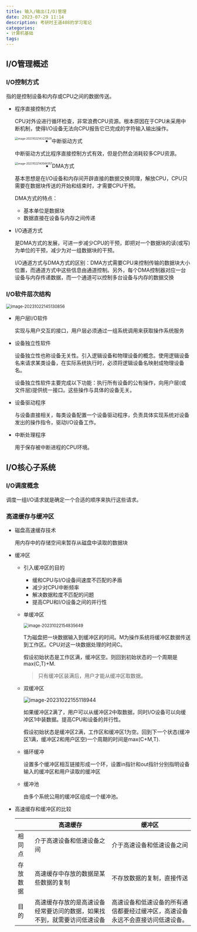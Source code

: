 ```yaml
---
title: 输入/输出(I/O)管理
date: 2023-07-29 11:14 
description: 考研时王道408的学习笔记
categories:
- 计算机基础
tags:
---
```

<head>
  <meta name="referrer" content="no-referrer" />
</head>




## I/O管理概述

### I/O控制方式

指的是控制设备和内存或CPU之间的数据传送。

- 程序直接控制方式

  CPU对外设进行循环检查，非常浪费CPU资源。根本原因在于CPU未采用中断机制，使得I/O设备无法向CPU报告它已完成的字符输入输出操作。

  <img src="https://gitee.com/Marches7/piture-bed/raw/master/img/image-20231022143231509.png" alt="image-20231022143231509" style="zoom: 50%;float:left" />

- 中断驱动方式

  中断驱动方式比程序直接控制方式有效，但是仍然会消耗较多CPU资源。

  <img src="https://gitee.com/Marches7/piture-bed/raw/master/img/image-20231022143544357.png" alt="image-20231022143544357" style="zoom:50%;float:left" />

- DMA方式

  基本思想是在I/O设备和内存间开辟直接的数据交换同理，解放CPU，CPU只需要在数据块传送的开始和结束时，才需要CPU干预。

  DMA方式的特点：

  - 基本单位是数据块
  - 数据直接在设备与内存之间传递

- I/O通道方式

  是DMA方式的发展，可进一步减少CPU的干预，即把对一个数据块的读(或写)为单位的干预，减少为对一组数据块的干预。

  I/O通道方式与DMA方式的区别：DMA方式需要CPU来控制传输的数据块大小位置，而通道方式中这些信息由通道控制。另外，每个DMA控制器对应一台设备与内存传递数据，而一个通道可以控制多台设备与内存的数据交换

### I/O软件层次结构

<img src="https://gitee.com/Marches7/piture-bed/raw/master/img/image-20231022145130856.png" alt="image-20231022145130856" style="zoom:80%;" />

- 用户层I/O软件

  实现与用户交互的接口，用户层必须通过一组系统调用来获取操作系统服务

- 设备独立性软件

  设备独立性也称设备无关性。引入逻辑设备和物理设备的概念。使用逻辑设备名来请求某类设备，在实际系统执行时，必须将逻辑设备名映射成物理设备名。

  设备独立性软件主要完成以下功能：执行所有设备的公有操作，向用户层(或文件层)提供统一接口。这些操作与具体的设备无关。

- 设备驱动程序

  与设备直接相关，每类设备配置一个设备驱动程序，负责具体实现系统对设备发出的操作指令，驱动I/O设备工作。

- 中断处理程序

  用于保存被中断进程的CPU环境。

## I/O核心子系统

### I/O调度概念

调度一组I/O请求就是确定一个合适的顺序来执行这些请求。

### 高速缓存与缓冲区

- 磁盘高速缓存技术

  用内存中的存储空间来暂存从磁盘中读取的数据块

- 缓冲区

  - 引入缓冲区的目的

    - 缓和CPU与I/O设备间速度不匹配的矛盾
    - 减少对CPU中断频率
    - 解决数据粒度不匹配的问题
    - 提高CPU和I/O设备之间的并行性

  - 单缓冲区

    <img src="https://gitee.com/Marches7/piture-bed/raw/master/img/image-20231022154835649.png" alt="image-20231022154835649" style="zoom:80%;" />

    T为磁盘把一块数据输入到缓冲区的时间。M为操作系统将缓冲区数据传送到工作区。CPU对这一块数据处理的时间C。

    假设初始状态是工作区满，缓冲区空。则回到初始状态的一个周期是max(C,T)+M.

    > 只有缓冲区装满后，用户才能从缓冲区取数据。

  - 双缓冲区

    ![image-20231022155118944](https://gitee.com/Marches7/piture-bed/raw/master/img/image-20231022155118944.png)

    如果缓冲区2满了，用户可以从缓冲区2中取数据，同时I/O设备可以向缓冲区1中装数据。提高CPU和设备的并行性。

    假设初始状态是缓冲区2满，工作区和缓冲区1为空。回到下一个状态(缓冲区1满，缓冲区2和用户区空)一个周期的时间是max(C+M,T).

  - 循环缓冲

    设置多个缓冲区相互链接形成一个环，设置in指针和out指针分别指明设备输入的缓冲区和用户读取的缓冲区

  - 缓冲池

    由多个系统公用的缓冲区组成一个缓冲池。

- 高速缓存和缓冲区的比较

  |          | 高速缓存                                                     | 缓冲区                                                       |
  | -------- | ------------------------------------------------------------ | ------------------------------------------------------------ |
  | 相同点   | 介于高速设备和低速设备之间                                   | 介于高速设备和低速设备之间                                   |
  | 存放数据 | 高速缓存中存放的数据是某些数据的复制                         | 不存放数据的复制，直接传送                                   |
  | 目的     | 高速缓存存放的是高速设备经常要访问的数据，如果找不到，就需要访问低速设备 | 高速设备和低速设备的所有通信都要经过缓冲区，高速设备永远不会直接访问低速设备。 |

  

